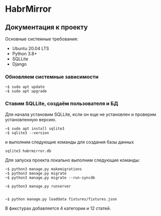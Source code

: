 HabrMirror
===========


## Документация к проекту


Основные системные требования:
* Ubuntu 20.04 LTS
* Python 3.8+
* SQLLite 
* Django 



### Обновляем системные зависимости


```
~$ sudo apt update
~$ sudo apt upgrade
```


### Ставим SQLLite, создаём пользователя и БД


Для начала установим SQLLite, если он еще не установлен и проверим установленную версию. 

```
~$ sudo apt install sqlite3
~$ sqlite3 --version
```
и выполним следующие команды для создания базы данных 

```
sqlite3 habrmirror.db
```
Для запуска проекта локально выполним следующие команды:
```
~$ python3 manage.py makemigrations
~$ python3 manage.py migrate
~$ python3 manage.py migrate --run-syncdb 

~$ python3 manage.py runserver


~$ python manage.py loaddata fixtures/fixtures.json
```
В фикстурах добавляется 4 категории и 12 статей.
```




